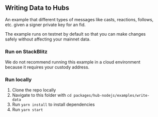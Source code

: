 ## Writing Data to Hubs

An example that different types of messages like casts, reactions, follows, etc. given a signer private key for an fid. 

The example runs on testnet by default so that you can make changes safely without affecting your mainnet data.

### Run on StackBlitz

We do not recommend running this example in a cloud environment because it requires your custody address.

### Run locally

1. Clone the repo locally
2. Navigate to this folder with `cd packages/hub-nodejs/examples/write-data`
3. Run `yarn install` to install dependencies
4. Run `yarn start`
